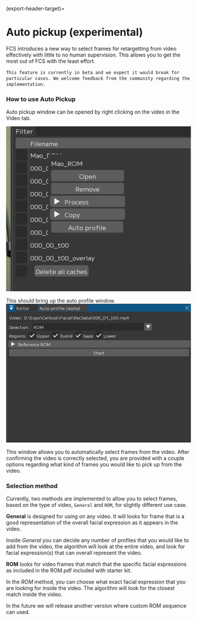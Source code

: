(export-header-target)=
# Auto pickup (experimental) 
FCS introduces a new way to select frames for retargetting from video effectively with little to no human supervision. 
This allows you to get the most out of FCS with the least effort. 

```{attention}
This feature is currently in beta and we expect it would break for particular cases. We welcome feedback from the community regarding the implementation.  
```

### How to use Auto Pickup 
Auto pickup window can be opened by right clicking on the video in the Video tab. 

![](images/012_auto_profiles.jpg)

This should bring up the auto profile window. 
![](images/012_auto_profile_window.jpg)

This window allows you to automatically select frames from the video. After confirming the video is correctly selected, you are provided with a couple options regarding what kind of frames you would like to pick up from the video. 

### Selection method
Currently, two methods are implemented to allow you to select frames, based on the type of video, `General` and `ROM`, for slightly different use case.    

**General** is designed for using on any video. It will looks for frame that is a good representation of the overall facial expression as it appears in the video.

Inside *General* you can decide any number of profiles that you would like to add from the video, the algorithm will look at the entire video, and look for facial expression(s) that can overall represent the video.  

**ROM** looks for video frames that match that the specific facial expressions as included in the ROM.pdf included with starter kit. 

In the *ROM* method, you can choose what exact facial expression that you are looking for inside the video. The algorithm will look for the closest match inside the video. 

In the future we will release another version where custom ROM sequence can used. 